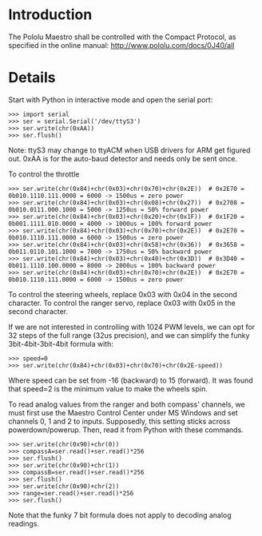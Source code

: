 # Introduction #

The Pololu Maestro shall be controlled with the Compact Protocol, as specified in the online manual:
http://www.pololu.com/docs/0J40/all

# Details #

Start with Python in interactive mode and open the serial port:
```
>>> import serial
>>> ser = serial.Serial('/dev/ttyS3')
>>> ser.write(chr(0xAA))
>>> ser.flush()
```
Note: ttyS3 may change to ttyACM when USB drivers for ARM get figured out. 0xAA is for the auto-baud detector and needs only be sent once.

To control the throttle
```
>>> ser.write(chr(0x84)+chr(0x03)+chr(0x70)+chr(0x2E))  # 0x2E70 = 0b010.1110.111.0000 = 6000 -> 1500us = zero power
>>> ser.write(chr(0x84)+chr(0x03)+chr(0x08)+chr(0x27))  # 0x2708 = 0b010.0111.000.1000 = 5000 -> 1250us = 50% forward power
>>> ser.write(chr(0x84)+chr(0x03)+chr(0x20)+chr(0x1F))  # 0x1F20 = 0b001.1111.010.0000 = 4000 -> 1000us = 100% forward power
>>> ser.write(chr(0x84)+chr(0x03)+chr(0x70)+chr(0x2E))  # 0x2E70 = 0b010.1110.111.0000 = 6000 -> 1500us = zero power
>>> ser.write(chr(0x84)+chr(0x03)+chr(0x58)+chr(0x36))  # 0x3658 = 0b011.0110.101.1000 = 7000 -> 1750us = 50% backward power
>>> ser.write(chr(0x84)+chr(0x03)+chr(0x40)+chr(0x3D))  # 0x3D40 = 0b011.1110.100.0000 = 8000 -> 2000us = 100% backward power
>>> ser.write(chr(0x84)+chr(0x03)+chr(0x70)+chr(0x2E))  # 0x2E70 = 0b010.1110.111.0000 = 6000 -> 1500us = zero power
```

To control the steering wheels, replace 0x03 with 0x04 in the second character.
To control the ranger servo, replace 0x03 with 0x05 in the second character.

If we are not interested in controlling with 1024 PWM levels, we can opt for 32 steps of the full range (32us precision), and we can simplify the funky 3bit-4bit-3bit-4bit formula with:
```
>>> speed=0
>>> ser.write(chr(0x84)+chr(0x03)+chr(0x70)+chr(0x2E-speed))
```
Where speed can be set from -16 (backward) to 15 (forward). It was found that speed=2 is the minimum value to make the wheels spin.

To read analog values from the ranger and both compass' channels, we must first use the Maestro Control Center under MS Windows and set channels 0, 1 and 2 to inputs. Supposedly, this setting sticks across powerdown/powerup. Then, read it from Python with these commands.
```
>>> ser.write(chr(0x90)+chr(0))
>>> compassA=ser.read()+ser.read()*256
>>> ser.flush()
>>> ser.write(chr(0x90)+chr(1))
>>> compassB=ser.read()+ser.read()*256
>>> ser.flush()
>>> ser.write(chr(0x90)+chr(2))
>>> range=ser.read()+ser.read()*256
>>> ser.flush()
```
Note that the funky 7 bit formula does not apply to decoding analog readings.